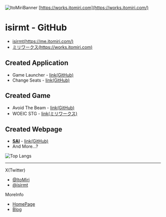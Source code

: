 ![](https://works.itomiri.com/ogp_bg_default.png "ItoMiriBanner")
[https://works.itomiri.com](https://works.itomiri.com/)

# isirmt - GitHub

- [isirmt(https://me.itomiri.com/)](https://me.itomiri.com/)
- [ミリワークス(https://works.itomiri.com)](https://works.itomiri.com)

## Created Application
- Game Launcher - [link(GitHub)](https://github.com/KCCTdensan/GameLauncher)
- Change Seats - [link(GitHub)](https://github.com/isirmt/ChangeSeatProcessing)

## Created Game
- Avoid The Beam - [link(GitHub)](https://github.com/isirmt/AvoidTheBeam)
- WOEIC STG - [link(ミリワークス)](https://works.itomiri.com/woeic_stg)

## Created Webpage
- [**SAI**](https://sai.ac/) - [link(GitHub)](https://github.com/kcct-rtakada/sai_lab_web)
- And More...?

![Top Langs](https://github-readme-stats.vercel.app/api/top-langs/?username=isirmt&langs_count=8&layout=compact)

- - - 

X(Twitter)
- [@ItoMiri](https://twitter.com/ItoMiri)
- [@isirmt](https://twitter.com/isirmt)

MoreInfo
- [HomePage](https://itomiri.com/)
- [Blog](https://blog.itomiri.com/)
